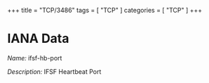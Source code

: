 +++
title = "TCP/3486"
tags = [ "TCP" ]
categories = [ "TCP" ]
+++

# IANA Data

_Name:_ ifsf-hb-port

_Description:_ IFSF Heartbeat Port

